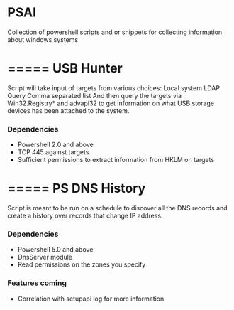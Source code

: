 # PSAI
Collection of powershell scripts and or snippets for collecting information about windows systems

# ===== USB Hunter
Script will take input of targets from various choices:
Local system
LDAP Query
Comma separated list
And then query the targets via Win32.Registry* and advapi32 to get information on what USB storage devices has been attached to the system.
### Dependencies
- Powershell 2.0 and above
- TCP 445 against targets
- Sufficient permissions to extract information from HKLM on targets

# ===== PS DNS History
Script is meant to be run on a schedule to discover all the DNS records and create a history over records that change IP address.
### Dependencies
- Powershell 5.0 and above
- DnsServer module
- Read permissions on the zones you specify

### Features coming
- Correlation with setupapi log for more information
